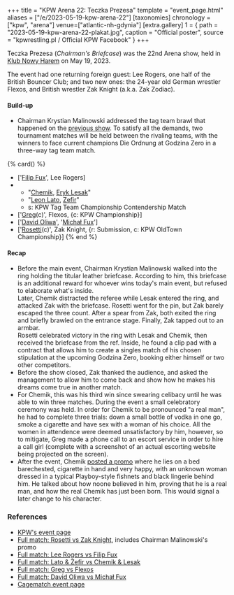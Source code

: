 +++
title = "KPW Arena 22: Teczka Prezesa"
template = "event_page.html"
aliases = ["/e/2023-05-19-kpw-arena-22"]
[taxonomies]
chronology = ["kpw", "arena"]
venue=["atlantic-nh-gdynia"]
[extra.gallery]
1 = { path = "2023-05-19-kpw-arena-22-plakat.jpg", caption = "Official poster", source = "kpwrestling.pl / Official KPW Facebook" }
+++

Teczka Prezesa (_Chairman's Briefcase_) was the 22nd Arena show, held in [Klub Nowy Harem](@/v/atlantic-nh-gdynia.md) on May 19, 2023.

The event had one returning foreign guest: Lee Rogers, one half of the British Bouncer Club; and two new ones: the 24-year old German wrestler Flexos, and British wrestler Zak Knight (a.k.a. Zak Zodiac).

#### Build-up

* Chairman Krystian Malinowski addressed the tag team brawl that happened on the [previous show](@/e/kpw/2023-02-24-kpw-arena-21.md). To satisfy all the demands, two tournament matches will be held between the rivaling teams, with the winners to face current champions Die Ordnung at Godzina Zero in a three-way tag team match.

{% card() %}
- ['[Filip Fux](@/w/filip-fux.md)', Lee Rogers]
- - "[Chemik](@/w/chemik.md), [Eryk Lesak](@/w/eryk-lesak.md)"
  - "[Leon Lato](@/w/leon-lato.md), [Zefir](@/w/zefir.md)"
  - s: KPW Tag Team Championship Contendership Match
- ['[Greg](@/w/greg.md)(c)', Flexos, {c: KPW Championship}]
- ['[David Oliwa](@/w/david-oliwa.md)', '[Michał Fux](@/w/michal-fux.md)']
- ['[Rosetti](@/w/rosetti.md)(c)', Zak Knight, {r: Submission, c: KPW OldTown Championship}]
{% end %}

#### Recap

* Before the main event, Chairman Krystian Malinowski walked into the ring holding the titular leather briefcase. According to him, this briefcase is an additional reward for whoever wins today's main event, but refused to elaborate what's inside. \
  Later, Chemik distracted the referee while Lesak entered the ring, and attacked Zak with the briefcase. Rosetti went for the pin, but Zak barely escaped the three count. After a spear from Zak, both exited the ring and briefly brawled on the entrance stage. Finally, Zak tapped out to an armbar. \
  Rosetti celebrated victory in the ring with Lesak and Chemik, then received the briefcase from the ref. Inside, he found a clip pad with a contract that allows him to create a singles match of his chosen stipulation at the upcoming Godzina Zero, booking either himself or two other competitors.
* Before the show closed, Zak thanked the audience, and asked the management to allow him to come back and show how he makes his dreams come true in another match.
* For Chemik, this was his third win since swearing celibacy until he was able to win three matches. During the event a small celebratory ceremony was held. In order for Chemik to be pronounced "a real man", he had to complete three trials: down a small bottle of vodka in one go, smoke a cigarette and have sex with a woman of his choice. All the women in attendence were deemed unsatisfactory by him, however, so to mitigate, Greg made a phone call to an escort service in order to hire a call girl (complete with a screenshot of an actual escorting website being projected on the screen).
* After the event, Chemik [posted a promo](https://www.youtube.com/watch?v=aEXkYcGv4Xk) where he lies on a bed barechested, cigarette in hand and very happy, with an unknown woman dressed in a typical Playboy-style fishnets and black lingerie behind him. He talked about how noone believed in him, proving that he is a real man, and how the real Chemik has just been born. This would signal a later change to his character.

### References

* [KPW's event page](https://kpwrestling.pl/events/kpw-arena-22/)
* [Full match: Rosetti vs Zak Knight](https://www.youtube.com/watch?v=bi-79HmI9Ic), includes Chairman Malinowski's promo
* [Full match: Lee Rogers vs Filip Fux](https://www.youtube.com/watch?v=IRqhMWr8QjY)
* [Full match: Lato & Zefir vs Chemik & Lesak](https://www.youtube.com/watch?v=1YGRqD1VR5I)
* [Full match: Greg vs Flexos](https://www.youtube.com/watch?v=pzgEY2z-4Zs)
* [Full match: David Oliwa vs Michał Fux](https://www.youtube.com/watch?v=Qyn124-O5xo)
* [Cagematch event page](https://www.cagematch.net/?id=1&nr=364726)
